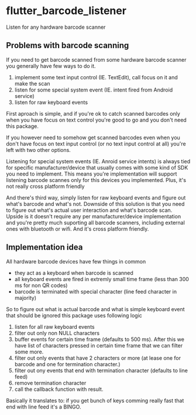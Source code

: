 # flutter_barcode_listener

Listen for any hardware barcode scanner

## Problems with barcode scanning
If you need to get barcode scanned from some hardware barcode scanner you generally have few ways to do it.

1.  implement some text input control (IE. TextEdit), call focus on it and make the scan
2. listen for some special system event (IE. intent fired from Android service)
3. listen for raw keyboard events

First aproach is simple, and if you're ok to catch scanned barcodes only when you have focus on text control you're good to go and you don't need this package.

If you however need to somehow get scanned barcodes even when you don't have focus on text input control (or no text input control at all) you're left with two other options.

Listening for special system events (IE. Anroid service intents) is always tied for specific manufacturer/device that usually comes with some kind of SDK you need to implement. This means you're implementation will support listening barcode scannes only for this devices you implemented. Plus, it's not really cross platform friendly

And there's third way, simply listen for raw keyboard events and figure out what's barcode and what's not. Downside of this solution is that you need to figure out what's actual user interaction and what's barcode scan. Upside is it doesn't require any per manufacturer/device implementation and you're pretty much suporting all barcode scanners, including external ones with bluetooth or wifi. And it's cross platform friendly.

## Implementation idea
All hardware barcode devices have few things in common
- they act as a keyboard when barcode is scanned
- all keyboard events are fired in extremly small time frame (less than 300 ms for non QR codes)
- barcode is terminated with special character (line feed character in majority)

So to figure out what is actual barcode and what is simple keyboard event that should be ignored this package uses following logic
1. listen for all raw keyboard events
2. filter out only non NULL characters
3. buffer events for certain time frame (defaults to 500 ms). After this we have list of characters pressed in certain time frame that we can filter some more.
4. filter out only events that have 2 characters or more (at lease one for barcode and one for termination character.)
5. filter out ony events that end with termination character (defaults to line feed)
6. remove termination character
6. call the callback function with result.

Basically it translates to: if you get bunch of keys comming really fast that end with line feed it's a BINGO.
